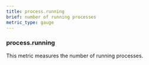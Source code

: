 ```yaml
---
title: process.running
brief: number of running processes
metric_type: gauge
---
```

### process.running

This metric measures the number of running processes.
